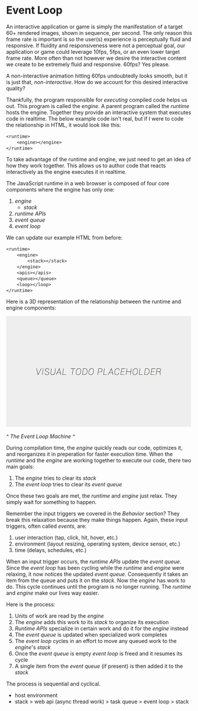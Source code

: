 # Event Loop

An interactive application or game is simply the manifestation of a target 60+ rendered images, shown in sequence, per second. The only reason this frame rate is important is so the user(s) experience is perceptually fluid and responsive. If fluidity and responsiveness were not a perceptual goal, our application or game could leverage 10fps, 5fps, or an even lower target frame rate. More often than not however we desire the interactive content we create to be extremely fluid and responsive. 60fps? Yes please.

A non-interactive animation hitting 60fps undoubtedly looks smooth, but it is just that, *non-interactive*. How do we account for this desired interactive quality?

Thankfully, the program responsible for *executing* compiled code helps us out. This program is called the *engine*. A parent program called the *runtime* hosts the engine. Together they provide an interactive system that executes code in realtime. The below example code isn't real, but if I were to code the relationship in HTML, it would look like this:

```
<runtime>
    <engine></engine>
</runtime>
```

To take advantage of the runtime and engine, we just need to get an idea of how they work together. This allows us to author code that reacts interactively as the engine executes it in realtime.

The JavaScript runtime in a web browser is composed of four core components where the engine has only one:
1. *engine*
    - *stack*
2. *runtime APIs*
3. *event queue*
4. *event loop*

We can update our example HTML from before:

```
<runtime>
    <engine>
        <stack></stack>
    </engine>
    <apis></apis>
    <queue></queue>
    <loop></loop>
</runtime>
```

Here is a 3D representation of the relationship between the runtime and engine components:

![alt text](../assets/visual-todo-placeholder.jpg "The Event Loop Machine")

*^ The Event Loop Machine ^*

During compilation time, the *engine* quickly reads our code, optimizes it, and reorganizes it in preperation for faster execution time. When the *runtime* and the *engine* are working together to execute our code, there two main goals:
1. The *engine* tries to clear its *stack*
2. The *event loop* tries to clear its *event queue*

Once these two goals are met, the *runtime* and *engine* just relax. They simply wait for something to happen.

Remember the input triggers we covered in the *Behavior* section? They break this relaxation because they make things happen. Again, these input triggers, often called *events*, are:
1. user interaction (tap, click, hit, hover, etc.)
2. environment (layout resizing, operating system, device sensor, etc.)
3. time (delays, schedules, etc.)

When an input trigger occurs, the *runtime APIs* update the *event queue*. Since the *event loop* has been cycling while the *runtime* and *engine* were relaxing, it now notices the updated *event queue*. Consequently it takes an item from the queue and puts it on the *stack*. Now the *engine* has work to do. This cycle continues until the program is no longer running. The *runtime* and *engine* make our lives way easier.

Here is the process:
1. Units of work are read by the *engine*
2. The *engine* adds this work to its *stack* to organize its execution
2. *Runtime APIs* specialize in certain work and do it for the *engine* instead
3. The *event queue* is updated when specialized work completes
4. The *event loop* cycles in an effort to move any queued work to the *engine*'s *stack*
5. Once the *event queue* is empty *event loop* is freed and it resumes its cycle
6. A single item from the *event queue* (if present) is then added it to the *stack*


The process is sequential and cyclical.

- host environment
- stack > web api (async thread work) > task queue > event loop > stack
